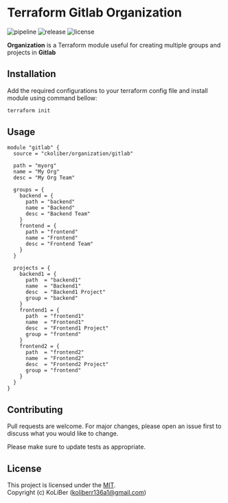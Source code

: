 # Terraform Gitlab Organization

![pipeline](https://github.com/ckoliber/terraform-gitlab-organization/actions/workflows/cicd.yml/badge.svg)
![release](https://img.shields.io/github/v/release/ckoliber/terraform-gitlab-organization?display_name=tag)
![license](https://img.shields.io/github/license/ckoliber/terraform-gitlab-organization)

**Organization** is a Terraform module useful for creating multiple groups and projects in **Gitlab**

## Installation

Add the required configurations to your terraform config file and install module using command bellow:

```bash
terraform init
```

## Usage

```hcl
module "gitlab" {
  source = "ckoliber/organization/gitlab"

  path = "myorg"
  name = "My Org"
  desc = "My Org Team"

  groups = {
    backend = {
      path = "backend"
      name = "Backend"
      desc = "Backend Team"
    }
    frontend = {
      path = "frontend"
      name = "Frontend"
      desc = "Frontend Team"
    }
  }

  projects = {
    backend1 = {
      path  = "backend1"
      name  = "Backend1"
      desc  = "Backend1 Project"
      group = "backend"
    }
    frontend1 = {
      path  = "frontend1"
      name  = "Frontend1"
      desc  = "Frontend1 Project"
      group = "frontend"
    }
    frontend2 = {
      path  = "frontend2"
      name  = "Frontend2"
      desc  = "Frontend2 Project"
      group = "frontend"
    }
  }
}
```

## Contributing

Pull requests are welcome. For major changes, please open an issue first to discuss what you would like to change.

Please make sure to update tests as appropriate.

## License

This project is licensed under the [MIT](LICENSE.md).  
Copyright (c) KoLiBer (koliberr136a1@gmail.com)
